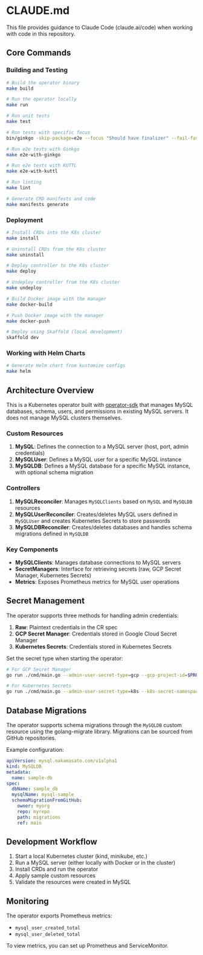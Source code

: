 # CLAUDE.md

This file provides guidance to Claude Code (claude.ai/code) when working with code in this repository.

## Core Commands

### Building and Testing

```bash
# Build the operator binary
make build

# Run the operator locally
make run

# Run unit tests
make test

# Run tests with specific focus
bin/ginkgo -skip-package=e2e --focus "Should have finalizer" --fail-fast ./...

# Run e2e tests with Ginkgo
make e2e-with-ginkgo

# Run e2e tests with KUTTL
make e2e-with-kuttl

# Run linting
make lint

# Generate CRD manifests and code
make manifests generate
```

### Deployment

```bash
# Install CRDs into the K8s cluster
make install

# Uninstall CRDs from the K8s cluster
make uninstall

# Deploy controller to the K8s cluster
make deploy

# Undeploy controller from the K8s cluster
make undeploy

# Build Docker image with the manager
make docker-build

# Push Docker image with the manager
make docker-push

# Deploy using Skaffold (local development)
skaffold dev
```

### Working with Helm Charts

```bash
# Generate Helm chart from kustomize configs
make helm
```

## Architecture Overview

This is a Kubernetes operator built with [operator-sdk](https://sdk.operatorframework.io/) that manages MySQL databases, schema, users, and permissions in existing MySQL servers. It does not manage MySQL clusters themselves.

### Custom Resources

1. **MySQL**: Defines the connection to a MySQL server (host, port, admin credentials)
2. **MySQLUser**: Defines a MySQL user for a specific MySQL instance
3. **MySQLDB**: Defines a MySQL database for a specific MySQL instance, with optional schema migration

### Controllers

1. **MySQLReconciler**: Manages `MySQLClients` based on `MySQL` and `MySQLDB` resources
2. **MySQLUserReconciler**: Creates/deletes MySQL users defined in `MySQLUser` and creates Kubernetes Secrets to store passwords
3. **MySQLDBReconciler**: Creates/deletes databases and handles schema migrations defined in `MySQLDB`

### Key Components

- **MySQLClients**: Manages database connections to MySQL servers
- **SecretManagers**: Interface for retrieving secrets (raw, GCP Secret Manager, Kubernetes Secrets)
- **Metrics**: Exposes Prometheus metrics for MySQL user operations

## Secret Management

The operator supports three methods for handling admin credentials:

1. **Raw**: Plaintext credentials in the CR spec
2. **GCP Secret Manager**: Credentials stored in Google Cloud Secret Manager
3. **Kubernetes Secrets**: Credentials stored in Kubernetes Secrets

Set the secret type when starting the operator:

```bash
# For GCP Secret Manager
go run ./cmd/main.go --admin-user-secret-type=gcp --gcp-project-id=$PROJECT_ID

# For Kubernetes Secrets
go run ./cmd/main.go --admin-user-secret-type=k8s --k8s-secret-namespace=default
```

## Database Migrations

The operator supports schema migrations through the `MySQLDB` custom resource using the golang-migrate library. Migrations can be sourced from GitHub repositories.

Example configuration:

```yaml
apiVersion: mysql.nakamasato.com/v1alpha1
kind: MySQLDB
metadata:
  name: sample-db
spec:
  dbName: sample_db
  mysqlName: mysql-sample
  schemaMigrationFromGitHub:
    owner: myorg
    repo: myrepo
    path: migrations
    ref: main
```

## Development Workflow

1. Start a local Kubernetes cluster (kind, minikube, etc.)
2. Run a MySQL server (either locally with Docker or in the cluster)
3. Install CRDs and run the operator
4. Apply sample custom resources
5. Validate the resources were created in MySQL

## Monitoring

The operator exports Prometheus metrics:
- `mysql_user_created_total`
- `mysql_user_deleted_total`

To view metrics, you can set up Prometheus and ServiceMonitor.